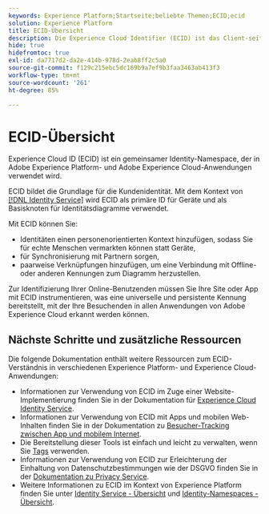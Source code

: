 ```yaml
---
keywords: Experience Platform;Startseite;beliebte Themen;ECID;ecid
solution: Experience Platform
title: ECID-Übersicht
description: Die Experience Cloud Identifier (ECID) ist das Client-seitige Modul, das Zugriff auf die Identitätsverwaltung und drei Hauptfunktionen bietet.
hide: true
hidefromtoc: true
exl-id: da7717d2-da2e-414b-978d-2eab8ff2c5a0
source-git-commit: f129c215ebc5dc169b9a7ef9b3faa3463ab413f3
workflow-type: tm+mt
source-wordcount: '261'
ht-degree: 85%

---
```


# ECID-Übersicht

Experience Cloud ID (ECID) ist ein gemeinsamer Identity-Namespace, der in Adobe Experience Platform- und Adobe Experience Cloud-Anwendungen verwendet wird.

ECID bildet die Grundlage für die Kundenidentität. Mit dem Kontext von [[!DNL Identity Service]](../home.md) wird ECID als primäre ID für Geräte und als Basisknoten für Identitätsdiagramme verwendet.

Mit ECID können Sie:

* Identitäten einen personenorientierten Kontext hinzufügen, sodass Sie für echte Menschen vermarkten können statt Geräte,
* für Synchronisierung mit Partnern sorgen,
* paarweise Verknüpfungen hinzufügen, um eine Verbindung mit Offline- oder anderen Kennungen zum Diagramm herzustellen.

Zur Identifizierung Ihrer Online-Benutzenden müssen Sie Ihre Site oder App mit ECID instrumentieren, was eine universelle und persistente Kennung bereitstellt, mit der Ihre Besuchenden in allen Anwendungen von Adobe Experience Cloud erkannt werden können.

## Nächste Schritte und zusätzliche Ressourcen

Die folgende Dokumentation enthält weitere Ressourcen zum ECID-Verständnis in verschiedenen Experience Platform- und Experience Cloud-Anwendungen:

* Informationen zur Verwendung von ECID im Zuge einer Website-Implementierung finden Sie in der Dokumentation für [Experience Cloud Identity Service](https://experienceleague.adobe.com/docs/id-service/using/home.html?lang=de).
* Informationen zur Verwendung von ECID mit Apps und mobilen Web-Inhalten finden Sie in der Dokumentation zu [Besucher-Tracking zwischen App und mobilem Internet](https://experienceleague.adobe.com/docs/mobile-services/ios/sdk-reference-ios/hybrid-app.html?lang=de#sdk-reference-ios).
* Die Bereitstellung dieser Tools ist einfach und leicht zu verwalten, wenn Sie [Tags](../../tags/home.md) verwenden.
* Informationen zur Verwendung von ECID zur Erleichterung der Einhaltung von Datenschutzbestimmungen wie der DSGVO finden Sie in der [Dokumentation zu Privacy Service](../../privacy-service/identity-data.md).
* Weitere Informationen zu ECID im Kontext von Experience Platform finden Sie unter [Identity Service - Übersicht](../home.md) und [Identity-Namespaces - Übersicht](./namespaces.md).